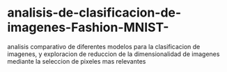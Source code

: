 # analisis-de-clasificacion-de-imagenes-Fashion-MNIST-
analisis comparativo de diferentes modelos para la clasificacion de imagenes, y exploracion de reduccion de la dimensionalidad de imagenes mediante la seleccion de pixeles mas relevantes
